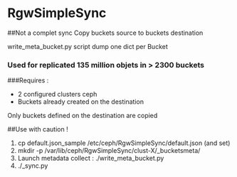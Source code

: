 # RgwSimpleSync

##Not a complet sync
Copy buckets source to buckets destination

write_meta_bucket.py script dump one dict per Bucket

### Used for replicated 135 million objets in > 2300 buckets

###Requires :
 - 2 configured  clusters ceph
 - Buckets already created on the destination

Only buckets defined on the destination are copied

##Use with caution !

  1. cp default.json_sample /etc/ceph/RgwSimpleSync/default.json (and set)
  2. mkdir -p /var/lib/ceph/RgwSimpleSync/clust-X/_bucketsmeta/
  3. Launch metadata collect : ./write_meta_bucket.py
  4. ./_sync.py

